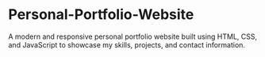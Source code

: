 # Personal-Portfolio-Website
A modern and responsive personal portfolio website built using HTML, CSS, and JavaScript to showcase my skills, projects, and contact information.
